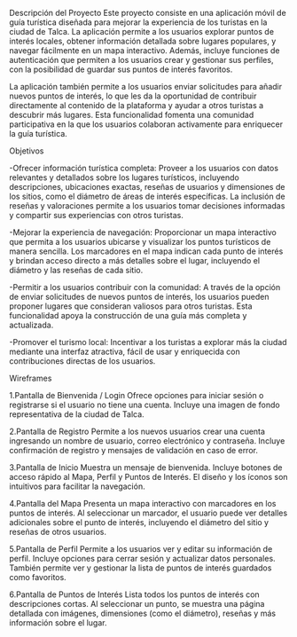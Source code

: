 Descripción del Proyecto
Este proyecto consiste en una aplicación móvil de guía turística diseñada para mejorar la experiencia de los turistas en la ciudad de Talca. La aplicación permite a los usuarios explorar puntos de interés locales, obtener información detallada sobre lugares populares, y navegar fácilmente en un mapa interactivo. Además, incluye funciones de autenticación que permiten a los usuarios crear y gestionar sus perfiles, con la posibilidad de guardar sus puntos de interés favoritos.

La aplicación también permite a los usuarios enviar solicitudes para añadir nuevos puntos de interés, lo que les da la oportunidad de contribuir directamente al contenido de la plataforma y ayudar a otros turistas a descubrir más lugares. Esta funcionalidad fomenta una comunidad participativa en la que los usuarios colaboran activamente para enriquecer la guía turística.

Objetivos

-Ofrecer información turística completa: Proveer a los usuarios con datos relevantes y detallados sobre los lugares turísticos, incluyendo descripciones, ubicaciones exactas, reseñas de usuarios y dimensiones de los sitios, como el diámetro de áreas de interés específicas. La inclusión de reseñas y valoraciones permite a los usuarios tomar decisiones informadas y compartir sus experiencias con otros turistas.

-Mejorar la experiencia de navegación: Proporcionar un mapa interactivo que permita a los usuarios ubicarse y visualizar los puntos turísticos de manera sencilla. Los marcadores en el mapa indican cada punto de interés y brindan acceso directo a más detalles sobre el lugar, incluyendo el diámetro y las reseñas de cada sitio.

-Permitir a los usuarios contribuir con la comunidad: A través de la opción de enviar solicitudes de nuevos puntos de interés, los usuarios pueden proponer lugares que consideran valiosos para otros turistas. Esta funcionalidad apoya la construcción de una guía más completa y actualizada.

-Promover el turismo local: Incentivar a los turistas a explorar más la ciudad mediante una interfaz atractiva, fácil de usar y enriquecida con contribuciones directas de los usuarios.

Wireframes

1.Pantalla de Bienvenida / Login
Ofrece opciones para iniciar sesión o registrarse si el usuario no tiene una cuenta.
Incluye una imagen de fondo representativa de la ciudad de Talca.

2.Pantalla de Registro
Permite a los nuevos usuarios crear una cuenta ingresando un nombre de usuario, correo electrónico y contraseña.
Incluye confirmación de registro y mensajes de validación en caso de error.

3.Pantalla de Inicio
Muestra un mensaje de bienvenida.
Incluye botones de acceso rápido al Mapa, Perfil y Puntos de Interés.
El diseño y los íconos son intuitivos para facilitar la navegación.

4.Pantalla del Mapa
Presenta un mapa interactivo con marcadores en los puntos de interés.
Al seleccionar un marcador, el usuario puede ver detalles adicionales sobre el punto de interés, incluyendo el diámetro del sitio y reseñas de otros usuarios.

5.Pantalla de Perfil
Permite a los usuarios ver y editar su información de perfil.
Incluye opciones para cerrar sesión y actualizar datos personales.
También permite ver y gestionar la lista de puntos de interés guardados como favoritos.

6.Pantalla de Puntos de Interés
Lista todos los puntos de interés con descripciones cortas.
Al seleccionar un punto, se muestra una página detallada con imágenes, dimensiones (como el diámetro), reseñas y más información sobre el lugar.
